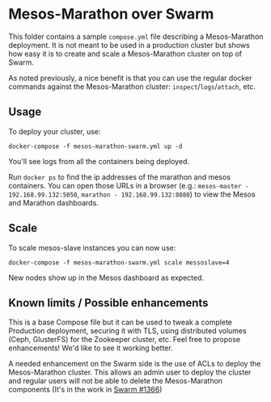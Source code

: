 # Mesos-Marathon over Swarm

This folder contains a sample `compose.yml` file describing a Mesos-Marathon deployment. It is not meant to be used in a production cluster but shows how easy it is to create and scale a Mesos-Marathon cluster on top of Swarm.

As noted previously, a nice benefit is that you can use the regular docker commands against the Mesos-Marathon cluster: `inspect`/`logs`/`attach`, etc.

## Usage

To deploy your cluster, use:

`docker-compose -f mesos-marathon-swarm.yml up -d`

You'll see logs from all the containers being deployed.

Run `docker ps` to find the ip addresses of the marathon and mesos containers. You can open those URLs in a browser (e.g.: `mesos-master - 192.168.99.132:5050`, `marathon - 192.168.99.132:8080`) to view the Mesos and Marathon dashboards.


## Scale

To scale mesos-slave instances you can now use:

`docker-compose -f mesos-marathon-swarm.yml scale messoslave=4`

New nodes show up in the Mesos dashboard as expected.

## Known limits / Possible enhancements

This is a base Compose file but it can be used to tweak a complete Production deployment, securing it with TLS, using distributed volumes (Ceph, GlusterFS) for the Zookeeper cluster, etc. Feel free to propose enhancements! We'd like to see it working better.

A needed enhancement on the Swarm side is the use of ACLs to deploy the Mesos-Marathon cluster. This allows an admin user to deploy the cluster and regular users will not be able to delete the Mesos-Marathon components (It's in the work in [Swarm #1366](https://github.com/docker/swarm/pull/1366))



